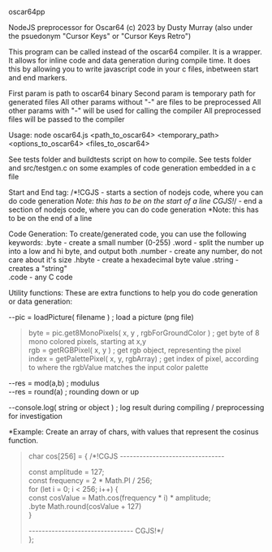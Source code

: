 oscar64pp

NodeJS preprocessor for Oscar64
(c) 2023 by Dusty Murray (also under the psuedonym "Cursor Keys" or "Cursor Keys Retro")

This program can be called instead of the oscar64 compiler.
It is a wrapper.  It allows for inline code and data generation during compile time.
It does this by allowing you to write javascript code in your c files, inbetween start and end markers.

First param is path to oscar64 binary 
Second param is temporary path for generated files
All other params without "-" are files to be preprocessed
All other params with "-" will be used for calling the compiler
All preprocessed files will be passed to the compiler
    
Usage:
node oscar64.js <path_to_oscar64> <temporary_path> <options_to_oscar64> <files_to_oscar64>

See tests folder and buildtests script on how to compile.
See tests folder and src/testgen.c on some examples of code generation embedded in a c file

Start and End tag:
/*!CGJS    - starts a section of nodejs code, where you can do code generation
*Note: this has to be on the start of a line
CGJS!*/    - end a section of nodejs code, where you can do code generation
*Note: this has to be on the end of a line

Code Generation:
To create/generated code, you can use the following keywords:
.byte     - create a small number (0-255)
.word     - split the number up into a low and hi byte, and output both
.number   - create any number, do not care about it's size
.hbyte    - create a hexadecimal byte value
.string   - creates a "string"  
.code     - any C code

Utility functions:
These are extra functions to help you do code generation or data generation:

--pic = loadPicture( filename )  ; load a picture (png file)
> byte = pic.get8MonoPixels( x, y , rgbForGroundColor )   ; get byte of 8 mono colored pixels, starting at x,y  
> rgb = getRGBPixel( x, y )                               ; get rgb object, representing the pixel  
> index = getPalettePixel( x, y, rgbArray)                ; get index of pixel, according to where the rgbValue matches the input color palette  

--res = mod(a,b)                                        ; modulus  
--res = round(a)                                        ; rounding down or up  

--console.log( string or object )                       ; log result during compiling / preprocessing for investigation

*Example:
Create an array of chars, with values that represent the cosinus function.

>char cos[256] = {
>/*!CGJS --------------------------------  
>  
>  const amplitude = 127;   
>  const frequency = 2 * Math.PI / 256;   
>  for (let i = 0; i < 256; i++) {  
>    const cosValue = Math.cos(frequency * i) * amplitude;  
>    .byte Math.round(cosValue + 127)  
>  }  
>  
>-------------------------------- CGJS!*/  
>};  
